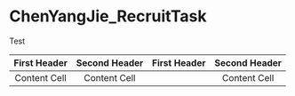 # ChenYangJie_RecruitTask
Test

| First Header  | Second Header | First Header  | Second Header |
| :-------------: | :-------------: | :-------------: | :-------------: |
| Content Cell  | Content Cell  || Content Cell  | Content Cell  |


